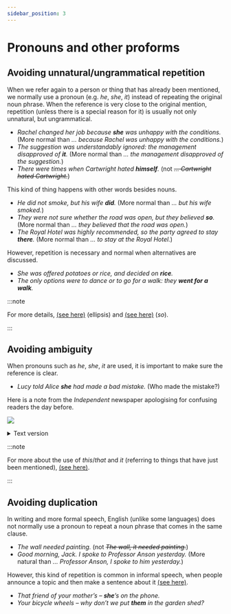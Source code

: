 ```yaml
---
sidebar_position: 3
---
```


# Pronouns and other proforms

## Avoiding unnatural/ungrammatical repetition

When we refer again to a person or thing that has already been mentioned, we normally use a pronoun (e.g. *he*, *she*, *it*) instead of repeating the original noun phrase. When the reference is very close to the original mention, repetition (unless there is a special reason for it) is usually not only unnatural, but ungrammatical.

- *Rachel changed her job because **she** was unhappy with the conditions.* (More normal than *… because Rachel was unhappy with the conditions.*)
- *The suggestion was understandably ignored: the management disapproved of **it**.* (More normal than *… the management disapproved of the suggestion.*)
- *There were times when Cartwright hated **himself**.* (not *~~… Cartwright hated Cartwright.~~*)

This kind of thing happens with other words besides nouns.

- *He did not smoke, but his wife **did**.* (More normal than *… but his wife smoked.*)
- *They were not sure whether the road was open, but they believed **so**.* (More normal than *… they believed that the road was open.*)
- *The Royal Hotel was highly recommended, so the party agreed to stay **there**.* (More normal than *… to stay at the Royal Hotel.*)

However, repetition is necessary and normal when alternatives are discussed.

- *She was offered potatoes or rice, and decided on **rice**.*
- *The only options were to dance or to go for a walk: they **went for a walk**.*

:::note

For more details, [(see here)](../information-structure/ellipsis-leaving-words-out-introduction) (ellipsis) and [(see here)](./../../vocabulary/word-problems-from-a-to-z/so-and-not-with-hope-believe-etc) (*so*).

:::

## Avoiding ambiguity

When pronouns such as *he*, *she*, *it* are used, it is important to make sure the reference is clear.

- *Lucy told Alice **she** had made a bad mistake.* (Who made the mistake?)

Here is a note from the *Independent* newspaper apologising for confusing readers the day before.

![](/img/peu_img/peu823_3.jpg)

<details>
<summary>Text version</summary>

> **Pronoun soup again on Wednesday**
>
> <span style={{fontVariant: "all-small-caps"}}>Christina Patterson</span> commented on a row between Iain Duncan
Smith and George Osborne. "But he did, according to one source,
tell the Chancellor that he was 'not prepared to tolerate' the 'appalling'
way he treated his department, and that he should 'show more
respect'. His staff, he said, 'did not deserve to be treated in such an
arrogant way'."
>
> The words 'he' and 'his' appear seven times. The first, second, fourth,
sixth and seventh times, they mean Mr Duncan Smith; the third and
fifth times, they mean Mr Osborne. More than once, the reader pauses
to work out who 'he' is.

<p style={{textAlign: "right"}}>Guy Keleny, <em>The Independent</em> (adapted)</p>
</details>

:::note

For more about the use of *this*/*that* and *it* (referring to things that have just been mentioned), [(see here)](./../determiners-a-an-and-the-my-your-etc-this-that-etc/this-that-and-it-things-that-have-just-been-mentioned).

:::

## Avoiding duplication

In writing and more formal speech, English (unlike some languages) does not normally use a pronoun to repeat a noun phrase that comes in the same clause.

- *The wall needed painting.* (not *~~The wall, it needed painting.~~*)
- *Good morning, Jack. I spoke to Professor Anson yesterday.* (More natural than *… Professor Anson, I spoke to him yesterday.*)

However, this kind of repetition is common in informal speech, when people announce a topic and then make a sentence about it [(see here)](./../information-structure/fronting-this-question-we-have-already-discussed).

- *That friend of your mother’s – **she**’s on the phone.*
- *Your bicycle wheels – why don’t we put **them** in the garden shed?*
